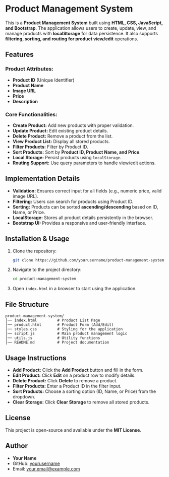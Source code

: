# Product Management System

This is a **Product Management System** built using **HTML, CSS, JavaScript, and Bootstrap**. The application allows users to create, update, view, and manage products with **localStorage** for data persistence. It also supports **filtering, sorting, and routing for product view/edit** operations.

## Features

### **Product Attributes:**
- **Product ID** (Unique Identifier)
- **Product Name**
- **Image URL**
- **Price**
- **Description**

### **Core Functionalities:**
- **Create Product:** Add new products with proper validation.
- **Update Product:** Edit existing product details.
- **Delete Product:** Remove a product from the list.
- **View Product List:** Display all stored products.
- **Filter Products:** Filter by Product ID.
- **Sort Products:** Sort by **Product ID, Product Name, and Price**.
- **Local Storage:** Persist products using `localStorage`.
- **Routing Support:** Use query parameters to handle view/edit actions.

## Implementation Details
- **Validation:** Ensures correct input for all fields (e.g., numeric price, valid image URL).
- **Filtering:** Users can search for products using Product ID.
- **Sorting:** Products can be sorted **ascending/descending** based on ID, Name, or Price.
- **LocalStorage:** Stores all product details persistently in the browser.
- **Bootstrap UI:** Provides a responsive and user-friendly interface.

## Installation & Usage
1. Clone the repository:
   ```sh
   git clone https://github.com/yourusername/product-management-system.git
   ```
2. Navigate to the project directory:
   ```sh
   cd product-management-system
   ```
3. Open `index.html` in a browser to start using the application.

## File Structure
```
product-management-system/
│── index.html         # Product List Page
│── product.html       # Product Form (Add/Edit)
│── styles.css         # Styling for the application
│── script.js          # Main product management logic
│── utils.js           # Utility functions
│── README.md          # Project documentation
```

## Usage Instructions
- **Add Product:** Click the **Add Product** button and fill in the form.
- **Edit Product:** Click **Edit** on a product row to modify details.
- **Delete Product:** Click **Delete** to remove a product.
- **Filter Products:** Enter a Product ID in the filter input.
- **Sort Products:** Choose a sorting option (ID, Name, or Price) from the dropdown.
- **Clear Storage:** Click **Clear Storage** to remove all stored products.

## License
This project is open-source and available under the **MIT License**.

## Author
- **Your Name**
- GitHub: [yourusername](https://github.com/yourusername)
- Email: your.email@example.com
